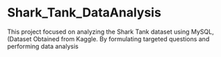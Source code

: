 # Shark_Tank_DataAnalysis
This project focused on analyzing the Shark Tank dataset using MySQL, (Dataset Obtained from Kaggle. By formulating targeted questions and performing data analysis 
